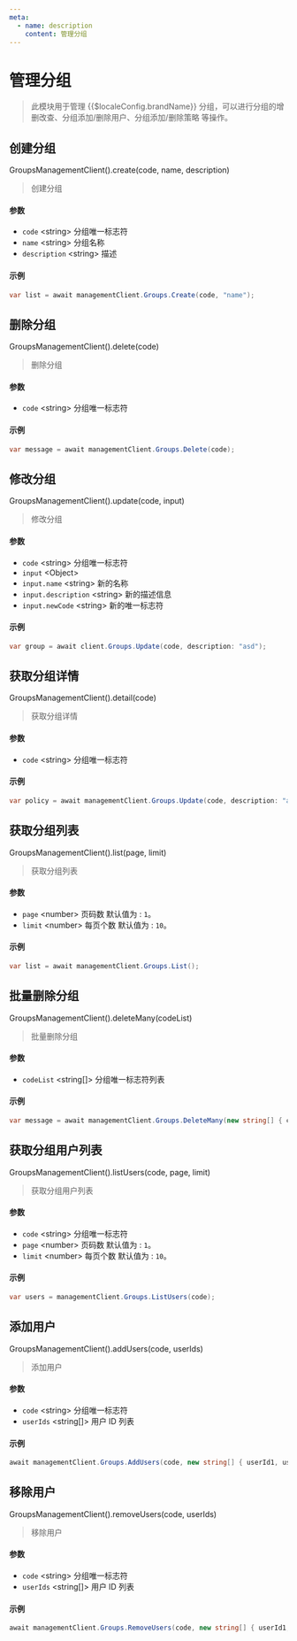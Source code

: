 ```yaml
---
meta:
  - name: description
    content: 管理分组
---
```


# 管理分组

<LastUpdated/>


> 此模块用于管理 {{$localeConfig.brandName}} 分组，可以进行分组的增删改查、分组添加/删除用户、分组添加/删除策略 等操作。

## 创建分组

GroupsManagementClient().create(code, name, description)

> 创建分组

#### 参数

- `code` \<string\> 分组唯一标志符
- `name` \<string\> 分组名称
- `description` \<string\> 描述

#### 示例

```csharp
var list = await managementClient.Groups.Create(code, "name");
```

## 删除分组

GroupsManagementClient().delete(code)

> 删除分组

#### 参数

- `code` \<string\> 分组唯一标志符

#### 示例

```csharp
var message = await managementClient.Groups.Delete(code);
```

## 修改分组

GroupsManagementClient().update(code, input)

> 修改分组

#### 参数

- `code` \<string\> 分组唯一标志符
- `input` \<Object\>
- `input.name` \<string\> 新的名称
- `input.description` \<string\> 新的描述信息
- `input.newCode` \<string\> 新的唯一标志符

#### 示例

```csharp
var group = await client.Groups.Update(code, description: "asd");
```

## 获取分组详情

GroupsManagementClient().detail(code)

> 获取分组详情

#### 参数

- `code` \<string\> 分组唯一标志符

#### 示例

```csharp
var policy = await managementClient.Groups.Update(code, description: "asd");
```

## 获取分组列表

GroupsManagementClient().list(page, limit)

> 获取分组列表

#### 参数

- `page` \<number\> 页码数 默认值为 : `1`。
- `limit` \<number\> 每页个数 默认值为 : `10`。

#### 示例

```csharp
var list = await managementClient.Groups.List();
```

## 批量删除分组

GroupsManagementClient().deleteMany(codeList)

> 批量删除分组

#### 参数

- `codeList` \<string[]\> 分组唯一标志符列表

#### 示例

```csharp
var message = await managementClient.Groups.DeleteMany(new string[] { code });
```

## 获取分组用户列表

GroupsManagementClient().listUsers(code, page, limit)

> 获取分组用户列表

#### 参数

- `code` \<string\> 分组唯一标志符
- `page` \<number\> 页码数 默认值为 : `1`。
- `limit` \<number\> 每页个数 默认值为 : `10`。

#### 示例

```csharp
var users = managementClient.Groups.ListUsers(code);
```

## 添加用户

GroupsManagementClient().addUsers(code, userIds)

> 添加用户

#### 参数

- `code` \<string\> 分组唯一标志符
- `userIds` \<string[]\> 用户 ID 列表

#### 示例

```csharp
await managementClient.Groups.AddUsers(code, new string[] { userId1, userId2 });
```

## 移除用户

GroupsManagementClient().removeUsers(code, userIds)

> 移除用户

#### 参数

- `code` \<string\> 分组唯一标志符
- `userIds` \<string[]\> 用户 ID 列表

#### 示例

```csharp
await managementClient.Groups.RemoveUsers(code, new string[] { userId1, userId2 });
```
